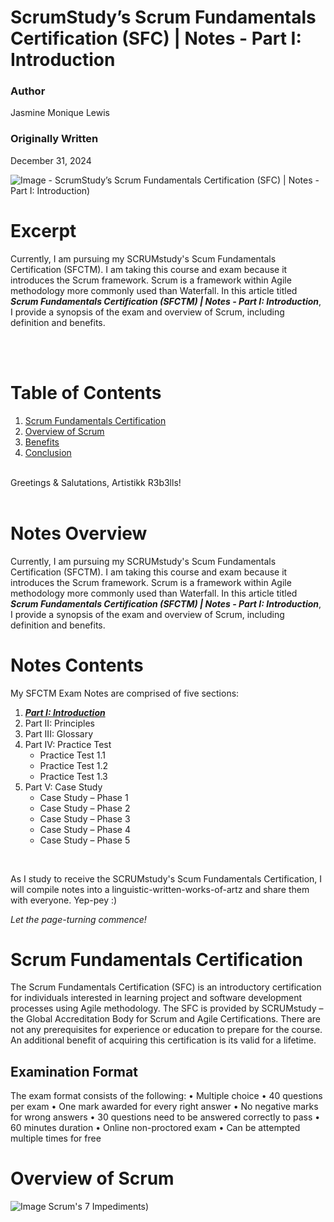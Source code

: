 # ScrumStudy’s Scrum Fundamentals Certification (SFC) | Notes - Part I: Introduction

### Author
Jasmine Monique Lewis

### Originally Written
December 31, 2024


![Image - ScrumStudy’s Scrum Fundamentals Certification (SFC) | Notes - Part I: Introduction)](https://github.com/jasmineMLewis/Articles/blob/Production/certifications/scum-fundamentals-certification/)


# Excerpt 
Currently, I am pursuing my SCRUMstudy's Scum Fundamentals Certification (SFCTM). I am taking this course and exam because it introduces the Scrum framework. Scrum is a framework within Agile methodology more commonly used than Waterfall. In this article titled ***Scrum Fundamentals Certification (SFCTM) | Notes - Part I:  Introduction***, I provide a synopsis of the exam and overview of Scrum, including definition and benefits. 

<br/> 
<br/> 


# Table of Contents 
1.	[Scrum Fundamentals Certification](#scrum-fundamentals-certification)
2.	[Overview of Scrum](#overview-of-scrum)
3.	[Benefits](#benefits)
4.	[Conclusion](#conclusion)


<br/>
Greetings & Salutations, Artistikk R3b3lls!
<br/>
<br/>


# Notes Overview
Currently, I am pursuing my SCRUMstudy's Scum Fundamentals Certification (SFCTM). I am taking this course and exam because it introduces the Scrum framework. Scrum is a framework within Agile methodology more commonly used than Waterfall. In this article titled ***Scrum Fundamentals Certification (SFCTM)  | Notes - Part I:  Introduction***, I provide a synopsis of the exam and overview of Scrum, including definition and benefits. 

# Notes Contents 
My SFCTM Exam Notes are comprised of five sections:
1.	<ins>***Part I:  Introduction***<ins>
2.	Part II: Principles
3.	Part III:  Glossary 
4.	Part IV:  Practice Test
    - Practice Test 1.1
	- Practice Test 1.2 
    - Practice Test 1.3 
5.	Part V: Case Study
    - Case Study – Phase 1
    - Case Study – Phase 2 
    - Case Study – Phase 3 
    - Case Study – Phase 4 
    - Case Study – Phase 5

<br/>

As I study to receive the SCRUMstudy's Scum Fundamentals Certification, I will compile notes into a linguistic-written-works-of-artz and share them with everyone. Yep-pey :)
 
*Let the page-turning commence!*


# Scrum Fundamentals Certification
The Scrum Fundamentals Certification (SFC) is an introductory certification for individuals interested in learning project and software development processes using Agile methodology. The SFC is provided by SCRUMstudy – the Global Accreditation Body for Scrum and Agile Certifications. There are not any prerequisites for experience or education to prepare for the course. An additional benefit of acquiring this certification is its valid for a lifetime.

## Examination Format
The exam format consists of the following:
•	Multiple choice
•	40 questions per exam
•	One mark awarded for every right answer
•	No negative marks for wrong answers
•	30 questions need to be answered correctly to pass
•	60 minutes duration
•	Online non-proctored exam
•	Can be attempted multiple times for free

# Overview of Scrum
![Image Scrum's 7 Impediments)](https://github.com/jasmineMLewis/Articles/blob/Production/)